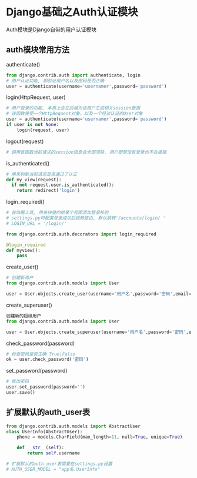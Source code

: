 # Django基础之Auth认证模块

Auth模块是Django自带的用户认证模块

## auth模块常用方法

authenticate()

```python
from django.contrib.auth import authenticate, login
# 用户认证功能, 即验证用户名以及密码是否正确
user = authenticate(username='usernamer',password='password')
```

login(HttpRequest, user)

```python
# 用户登录的功能, 本质上会在后端为该用户生成相关session数据
# 该函数接受一个HttpRequest对象，以及一个经过认证的User对象
user = authenticate(username='usernamer',password='password')
if user is not None:
    login(request, user)

```

logout(request)

```python
# 调用该函数当前请求的session信息会全部清除. 用户即使没有登录也不会报错
```

is_authenticated()

```python
# 用来判断当前请求是否通过了认证
def my_view(request):
  if not request.user.is_authenticated():
    return redirect('login')
```

login_required()

```python
# 装饰器工具, 用来快捷的给某个视图添加登录校验
# settings.py可配置登录成功后跳转路由, 默认跳转'/accounts/login/ '
# LOGIN_URL = '/login/'

from django.contrib.auth.decorators import login_required

@login_required
def myview():
    pass
```

create_user()

```python
# 创建新用户
from django.contrib.auth.models import User

user = User.objects.create_user(username='用户名',password='密码',email='邮箱',...)
```

create_superuser()

```python
创建新的超级用户
from django.contrib.auth.models import User

user = User.objects.create_superuser(username='用户名',password='密码',email='邮箱',...)
```

check_password(password)

```python
# 检查密码是否正确 True|False
ok = user.check_password('密码')
```

set_password(password)

```python
# 修改密码
user.set_password(password='')
user.save()
```

## 扩展默认的auth_user表

```python
from django.contrib.auth.models import AbstractUser
class UserInfo(AbstractUser):
    phone = models.CharField(max_length=11, null=True, unique=True)

    def __str__(self):
        return self.username

# 扩展默认的auth_user表需要在settings.py设置
# AUTH_USER_MODEL = "app名.UserInfo"
```
